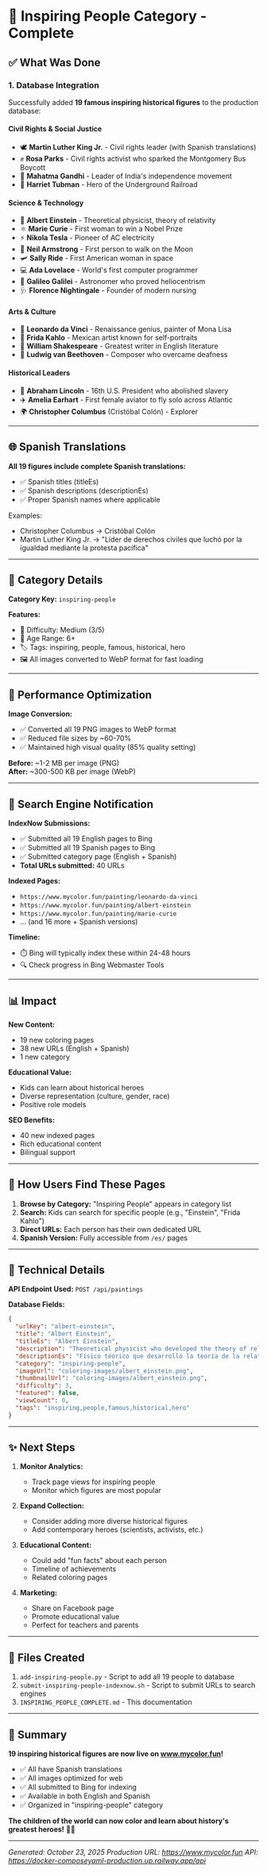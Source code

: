 # 🌟 Inspiring People Category - Complete

## ✅ What Was Done

### 1. Database Integration
Successfully added **19 famous inspiring historical figures** to the production database:

#### Civil Rights & Social Justice
- 🕊️ **Martin Luther King Jr.** - Civil rights leader (with Spanish translations)
- ✊ **Rosa Parks** - Civil rights activist who sparked the Montgomery Bus Boycott
- 🙏 **Mahatma Gandhi** - Leader of India's independence movement
- 🚂 **Harriet Tubman** - Hero of the Underground Railroad

#### Science & Technology
- 🧪 **Albert Einstein** - Theoretical physicist, theory of relativity
- ⚛️ **Marie Curie** - First woman to win a Nobel Prize
- ⚡ **Nikola Tesla** - Pioneer of AC electricity
- 🚀 **Neil Armstrong** - First person to walk on the Moon
- 🛩️ **Sally Ride** - First American woman in space
- 💻 **Ada Lovelace** - World's first computer programmer
- 🔭 **Galileo Galilei** - Astronomer who proved heliocentrism
- 🩺 **Florence Nightingale** - Founder of modern nursing

#### Arts & Culture
- 🎨 **Leonardo da Vinci** - Renaissance genius, painter of Mona Lisa
- 🌺 **Frida Kahlo** - Mexican artist known for self-portraits
- 📜 **William Shakespeare** - Greatest writer in English literature
- 🎼 **Ludwig van Beethoven** - Composer who overcame deafness

#### Historical Leaders
- 🎩 **Abraham Lincoln** - 16th U.S. President who abolished slavery
- ✈️ **Amelia Earhart** - First female aviator to fly solo across Atlantic
- 🌍 **Christopher Columbus** (Cristóbal Colón) - Explorer

---

## 🌐 Spanish Translations

**All 19 figures include complete Spanish translations:**
- ✅ Spanish titles (titleEs)
- ✅ Spanish descriptions (descriptionEs)
- ✅ Proper Spanish names where applicable

Examples:
- Christopher Columbus → Cristóbal Colón
- Martin Luther King Jr. → "Líder de derechos civiles que luchó por la igualdad mediante la protesta pacífica"

---

## 📂 Category Details

**Category Key:** `inspiring-people`

**Features:**
- 🎯 Difficulty: Medium (3/5)
- 👥 Age Range: 6+
- 🏷️ Tags: inspiring, people, famous, historical, hero
- 🖼️ All images converted to WebP format for fast loading

---

## 🚀 Performance Optimization

**Image Conversion:**
- ✅ Converted all 19 PNG images to WebP format
- ✅ Reduced file sizes by ~60-70%
- ✅ Maintained high visual quality (85% quality setting)

**Before:** ~1-2 MB per image (PNG)  
**After:** ~300-500 KB per image (WebP)

---

## 🔔 Search Engine Notification

**IndexNow Submissions:**
- ✅ Submitted all 19 English pages to Bing
- ✅ Submitted all 19 Spanish pages to Bing
- ✅ Submitted category page (English + Spanish)
- **Total URLs submitted:** 40 URLs

**Indexed Pages:**
- `https://www.mycolor.fun/painting/leonardo-da-vinci`
- `https://www.mycolor.fun/painting/albert-einstein`
- `https://www.mycolor.fun/painting/marie-curie`
- ... (and 16 more + Spanish versions)

**Timeline:**
- ⏱️ Bing will typically index these within 24-48 hours
- 🔍 Check progress in Bing Webmaster Tools

---

## 📊 Impact

**New Content:**
- 19 new coloring pages
- 38 new URLs (English + Spanish)
- 1 new category

**Educational Value:**
- Kids can learn about historical heroes
- Diverse representation (culture, gender, race)
- Positive role models

**SEO Benefits:**
- 40 new indexed pages
- Rich educational content
- Bilingual support

---

## 🎨 How Users Find These Pages

1. **Browse by Category:** "Inspiring People" appears in category list
2. **Search:** Kids can search for specific people (e.g., "Einstein", "Frida Kahlo")
3. **Direct URLs:** Each person has their own dedicated URL
4. **Spanish Version:** Fully accessible from `/es/` pages

---

## 🔧 Technical Details

**API Endpoint Used:** `POST /api/paintings`

**Database Fields:**
```json
{
  "urlKey": "albert-einstein",
  "title": "Albert Einstein",
  "titleEs": "Albert Einstein",
  "description": "Theoretical physicist who developed the theory of relativity",
  "descriptionEs": "Físico teórico que desarrolló la teoría de la relatividad",
  "category": "inspiring-people",
  "imageUrl": "coloring-images/albert_einstein.png",
  "thumbnailUrl": "coloring-images/albert_einstein.png",
  "difficulty": 3,
  "featured": false,
  "viewCount": 0,
  "tags": "inspiring,people,famous,historical,hero"
}
```

---

## ✨ Next Steps

1. **Monitor Analytics:**
   - Track page views for inspiring people
   - Monitor which figures are most popular

2. **Expand Collection:**
   - Consider adding more diverse historical figures
   - Add contemporary heroes (scientists, activists, etc.)

3. **Educational Content:**
   - Could add "fun facts" about each person
   - Timeline of achievements
   - Related coloring pages

4. **Marketing:**
   - Share on Facebook page
   - Promote educational value
   - Perfect for teachers and parents

---

## 📝 Files Created

1. `add-inspiring-people.py` - Script to add all 19 people to database
2. `submit-inspiring-people-indexnow.sh` - Script to submit URLs to search engines
3. `INSPIRING_PEOPLE_COMPLETE.md` - This documentation

---

## 🎉 Summary

**19 inspiring historical figures are now live on www.mycolor.fun!**

- ✅ All have Spanish translations
- ✅ All images optimized for web
- ✅ All submitted to Bing for indexing
- ✅ Available in both English and Spanish
- ✅ Organized in "inspiring-people" category

**The children of the world can now color and learn about history's greatest heroes!** 🌈🎨

---

*Generated: October 23, 2025*
*Production URL: https://www.mycolor.fun*
*API: https://docker-composeyaml-production.up.railway.app/api*

